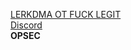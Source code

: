 [ LERKDMA OT FUCK LEGIT](https://lerksolutions.online/)  
[ Discord](https://discord.gg/f4zY62TgjB)  
**OPSEC**
